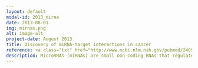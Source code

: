 ```yaml
---
layout: default
modal-id: 2013_mirna
date: 2013-08-01
img: mirnas.png
alt: image-alt
project-date: August 2013
title: Discovery of miRNA-target interactions in cancer
reference: <a class="txt" href="http://www.ncbi.nlm.nih.gov/pubmed/24096364">Nature Structural & Molecular Biology (2013)</a>
description: MicroRNAs (miRNAs) are small non-coding RNAs that regulate gene expression and protein levels by binding to mRNAs. Numerous studies have linked aberrant miRNA expression with regulation of diverse cancer processes. However, we are still far from a complete understanding of the role of individual miRNAs in patient tumors. Together with experimental labs, we have previously analyzed the biology and function of miRNAs in cancer cell lines (see e.g. <a class="txt" href="http://www.ncbi.nlm.nih.gov/pubmed/17991735">Frankel 2007</a>, <a class="txt" href="http://www.ncbi.nlm.nih.gov/pubmed/20098684">Gregersen 2010</a>, <a class="txt" href="http://www.ncbi.nlm.nih.gov/pubmed/21418558">Kheir 2011</a>, <a class="txt" href="http://www.ncbi.nlm.nih.gov/pubmed/21693658">Ugras 2011</a>, <a class="txt" href="http://www.ncbi.nlm.nih.gov/pubmed/22691140">Gregersen 2012</a>, <a class="txt" href="http://www.ncbi.nlm.nih.gov/pubmed/22992343">Crone 2012</a>). More recently, we have used tumor expression data and integrative cancer genomics to infer targets of miRNAs directly in patient tumors (see <a class="txt" href="http://www.ncbi.nlm.nih.gov/pubmed/22479456">Silber 2012</a>, <a class="txt" href="http://www.ncbi.nlm.nih.gov/pubmed/22479643">Creighton 2012</a>, <a class="txt" href="http://www.ncbi.nlm.nih.gov/pubmed/24096364">Jacobsen 2013</a>). For example, using molecular profiles of >3,000 tumors from 11 human cancer types in The Cancer Genome Atlas, we systematically analyzed expression of miRNAs and mRNAs across cancer types to infer cancer-associated miRNA-target relationships (<a class="txt" href="http://www.ncbi.nlm.nih.gov/pubmed/24096364">Jacobsen 2013</a>). We plan to refine this approach and apply it to new cancer types. Similarly, we are intersted in studying the function and cancer relevance of other classes of non-coding RNAs.
---
```

